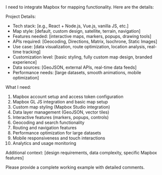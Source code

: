 I need to integrate Mapbox for mapping functionality. Here are the details:

Project Details:

- Tech stack: [e.g., React + Node.js, Vue.js, vanilla JS, etc.]
- Map style: [default, custom design, satellite, terrain, navigation]
- Features needed: [interactive maps, markers, popups, drawing tools]
- APIs required: [Geocoding, Directions, Matrix, Isochrone, Static Images]
- Use case: [data visualization, route optimization, location analysis, real-time tracking]
- Customization level: [basic styling, fully custom map design, branded experience]
- Data sources: [GeoJSON, external APIs, real-time data feeds]
- Performance needs: [large datasets, smooth animations, mobile optimization]

What I need:

1. Mapbox account setup and access token configuration
2. Mapbox GL JS integration and basic map setup
3. Custom map styling (Mapbox Studio integration)
4. Data layer management (GeoJSON, vector tiles)
5. Interactive features (markers, popups, controls)
6. Geocoding and search functionality
7. Routing and navigation features
8. Performance optimization for large datasets
9. Mobile responsiveness and touch interactions
10. Analytics and usage monitoring

Additional context: [design requirements, data complexity, specific Mapbox features]

Please provide a complete working example with detailed comments.

